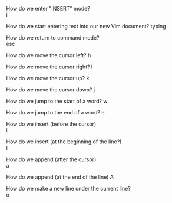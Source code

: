 How do we enter "INSERT" mode?    
i

How do we start entering text into our new Vim document?
typing

How do we return to command mode?            
esc

How do we move the cursor left?
h

How do we move the cursor right?
l

How do we move the cursor up?
k

How do we move the cursor down?
j

How do we jump to the start of a word?
w

How do we jump to the end of a word?
e

How do we insert (before the cursor)    
i

How do we insert (at the beginning of the line?)    
I

How do we append (after the cursor)    
a

How do we append (at the end of the line) 
A

How do we make a new line under the current line?     
o



